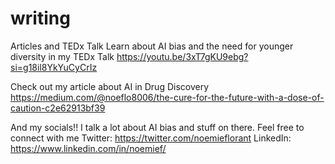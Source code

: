 # writing
Articles and TEDx Talk
Learn about AI bias and the need for younger diversity in my TEDx Talk
https://youtu.be/3xT7gKU9ebg?si=g18il8YkYuCyCrIz

Check out my article about AI in Drug Discovery 
https://medium.com/@noeflo8006/the-cure-for-the-future-with-a-dose-of-caution-c2e62913bf39

And my socials!! I talk a lot about AI bias and stuff on there. Feel free to connect with me
Twitter: https://twitter.com/noemieflorant
LinkedIn: https://www.linkedin.com/in/noemief/


